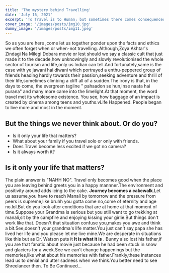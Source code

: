 ```yaml
---
title: 'The mystery behind Travelling'
date: 'July 16, 2021'
excerpt: 'To Travel is to Human; but sometimes there comes consequences in handy, the things we never wanted to happen at all '
cover_image: '/images/posts/img10.jpg'
dummy_image: '/images/posts/img11.jpeg'
---
```


<!-- Lorem [markdownum](http://insunt.org/inpositaque), et sanguine rutilos dixit
nigro cornu genus duris linguae. Super hic deus ego adveniens nullumque Venerem
equis aurem aliisque celare densis dextramque similis **post**: mihi rexerat;
bis. -->

So as you are here ,come let us together ponder upon the facts and ethics we often forget when or when-not travelling. Although,Zoya Akhtar's Zindagi Na Milegi Dobara movie or lest should we say a classic cult that just made it to the decade,how unknowingly and slowly revolutionised the whole sector of tourism and life,only us Indian can tell.And fortunately,same is the case with ye jawani hai diwani which portrayed a enthu-peppered group of friends heading hardly towards their passion,seeking adventure and thrill of their life,sometimes climbing a cliff all of a sudden.The irony is that, in the days to come, the evergreen tagline " pahaadon se hun,inse naata hai purana" and many more came into the limelight.At that moment, the word travel met its wholesome existence. You see, how baggage of an impact is created by cinema among teens and youths.vLife Happened. People began to live more and most in the moment.

## But the things we never think about. Or do you?
- Is it only your life that matters?
- What about your family if you travel solo or only with friends.
- Does Travel become less excited if we got no camera?
- Is it always worth it?

## Is it only your life that matters?

The plain answer is "NAHH NO". Travel only becomes good when the place you are leaving behind greets you in a happy mannner.The environment and positivity around adds icing to the cake. **Journey becomes a cakewalk**.Let us assume,you have to reach Manali by tomorrow and the pressure from peers is supreme,like bruhh you gotta come no,come of eternity and age no.lol.But do you look after conditions that are at home at that moment of time.Suppose your Grandma is serious but you still want to go trekking at manali,sit by the campfire and enjoying kissing your girlie.But things don't work like that. Doesn't that situation confuse you,makes you awe and think a bit.See,doesn't your grandma's life matter.You just can't say,papa she has lived her life and you please let me live mine.We are desperate in situations like this but as Dr. Watson puts it  **It is what it is**  . Bunny also lost his father,if you are that fanatic about movie just because he had been stuck in snow and glaciers for a week.See we can't change happenings but the memories,like what about his memories with father.Frankly,these instances lead us to denial and utter sadness when we think.You better need to see Shreelancer then. To Be Continued...  



